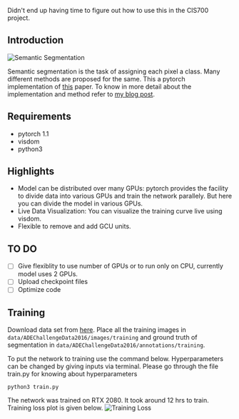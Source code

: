 Didn't end up having time to figure out how to use this in the CIS700 project.

## Introduction

![Semantic Segmentation](https://github.com/vidit98/graphconv/blob/master/ADE_train_00009317_seg.png)




Semantic segmentation is the task of assigning each pixel a class. Many different methods are proposed for the same. This a pytorch implementation of [this](https://papers.nips.cc/paper/8135-beyond-grids-learning-graph-representations-for-visual-recognition.pdf) paper. To know in more detail about the implementation and method refer to [my blog post](https://towardsdatascience.com/visual-recognition-using-graphs-9c446005736e).

## Requirements
* pytorch 1.1
* visdom
* python3


## Highlights

* Model can be distributed over many GPUs: pytorch provides the facility to divide data into various GPUs and train the network parallely. But here you can divide the model in various GPUs.
* Live Data Visualization: You can visualize the training curve live using visdom.
* Flexible to remove and add GCU units.
## TO DO
- [ ] Give flexiblity to use number of GPUs or to run only on CPU, currently model uses 2 GPUs.
- [ ] Upload checkpoint files
- [ ] Optimize code

## Training
Download data set from [here](https://groups.csail.mit.edu/vision/datasets/ADE20K/). Place all the training images in `data/ADEChallengeData2016/images/training` and ground truth of segmentation in `data/ADEChallengeData2016/annotations/training`.


To put the network to training use the command below. Hyperparameters can be changed by giving inputs via terminal. Please go through the file train.py for knowing about hyperparameters


`python3 train.py`

The network was trained on RTX 2080. It took around 12 hrs to train. Training loss plot is given below.
![Training Loss](https://github.com/vidit98/graphconv/blob/master/V16epoch120.png)



